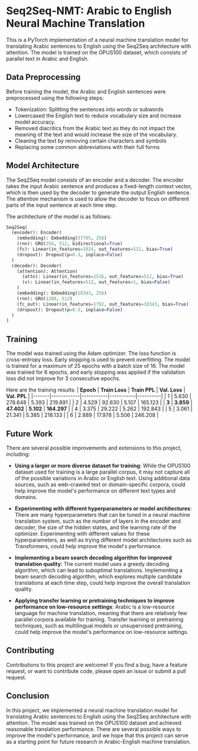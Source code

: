 # Seq2Seq-NMT: Arabic to English Neural Machine Translation

This is a PyTorch implementation of a neural machine translation model for translating Arabic sentences to English using the Seq2Seq architecture with attention. The model is trained on the OPUS100 dataset, which consists of parallel text in Arabic and English.

## Data Preprocessing

Before training the model, the Arabic and English sentences were preprocessed using the following steps:

- Tokenization: Splitting the sentences into words or subwords
- Lowercased the English text to reduce vocabulary size and increase model accuracy.
- Removed diacritics from the Arabic text as they do not impact the meaning of the text and would increase the size of the vocabulary.
- Cleaning the text by removing certain characters and symbols
- Replacing some common abbreviations with their full forms


## Model Architecture
The Seq2Seq model consists of an encoder and a decoder. The encoder takes the input Arabic sentence and produces a fixed-length context vector, which is then used by the decoder to generate the output English sentence. The attention mechanism is used to allow the decoder to focus on different parts of the input sentence at each time step.

The architecture of the model is as follows:

```python
Seq2Seq(
  (encoder): Encoder(
    (embedding): Embedding(37705, 256)
    (rnn): GRU(256, 512, bidirectional=True)
    (fc): Linear(in_features=1024, out_features=512, bias=True)
    (dropout): Dropout(p=0.3, inplace=False)
  )
  (decoder): Decoder(
    (attention): Attention(
      (attn): Linear(in_features=1536, out_features=512, bias=True)
      (v): Linear(in_features=512, out_features=1, bias=False)
    )
    (embedding): Embedding(18343, 256)
    (rnn): GRU(1280, 512)
    (fc_out): Linear(in_features=1792, out_features=18343, bias=True)
    (dropout): Dropout(p=0.3, inplace=False)
  )
)
```

## Training

The model was trained using the Adam optimizer. The loss function is cross-entropy loss. Early stopping is used to prevent overfitting. The model is trained for a maximum of 25 epochs with a batch size of 16.
 The model was trained for 6 epochs, and early stopping was applied if the validation loss did not improve for 3 consecutive epochs.

Here are the training results:
| **Epoch** | **Train Loss** | **Train PPL** | **Val. Loss** | **Val. PPL** |
|-------|------------|-----------|-----------|----------|
| 1     | 5.630      | 278.648   | 5.393     | 219.891  |
| 2     | 4.529      | 92.630    | 5.107     | 165.123  |
| **3**     | **3.859**      | **47.402**    | **5.102**     | **164.297** |
| 4     | 3.375      | 29.222    | 5.262     | 192.843  |
| 5     | 3.061      | 21.341    | 5.385     | 218.133  |
| 6     | 2.889      | 17.978    | 5.506     | 246.208  |

## Future Work

There are several possible improvements and extensions to this project, including:

- **Using a larger or more diverse dataset for training**: While the OPUS100 dataset used for training is a large parallel corpus, it may not capture all of the possible variations in Arabic or English text. Using additional data sources, such as web-crawled text or domain-specific corpora, could help improve the model's performance on different text types and domains.

- **Experimenting with different hyperparameters or model architectures**: There are many hyperparameters that can be tuned in a neural machine translation system, such as the number of layers in the encoder and decoder, the size of the hidden states, and the learning rate of the optimizer. Experimenting with different values for these hyperparameters, as well as trying different model architectures such as Transformers, could help improve the model's performance.

- **Implementing a beam search decoding algorithm for improved translation quality**: The current model uses a greedy decoding algorithm, which can lead to suboptimal translations. Implementing a beam search decoding algorithm, which explores multiple candidate translations at each time step, could help improve the overall translation quality.

- **Applying transfer learning or pretraining techniques to improve performance on low-resource settings**: Arabic is a low-resource language for machine translation, meaning that there are relatively few parallel corpora available for training. Transfer learning or pretraining techniques, such as multilingual models or unsupervised pretraining, could help improve the model's performance on low-resource settings.

## Contributing
Contributions to this project are welcome! If you find a bug, have a feature request, or want to contribute code, please open an issue or submit a pull request.

## Conclusion

In this project, we implemented a neural machine translation model for translating Arabic sentences to English using the Seq2Seq architecture with attention. The model was trained on the OPUS100 dataset and achieved reasonable translation performance. There are several possible ways to improve the model's performance, and we hope that this project can serve as a starting point for future research in Arabic-English machine translation.